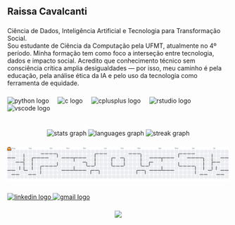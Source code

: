 <h2 align="left">Raissa Cavalcanti</h2>

###

<p align="left">Ciência de Dados, Inteligência Artificial e Tecnologia para Transformação Social.<br>Sou estudante de Ciência da Computação pela UFMT, atualmente no 4º período. Minha formação tem como foco a interseção entre tecnologia, dados e impacto social. Acredito que conhecimento técnico sem consciência crítica amplia desigualdades — por isso, meu caminho é pela educação, pela análise ética da IA e pelo uso da tecnologia como ferramenta de equidade.</p>

###

<div align="left">
  <img src="https://cdn.jsdelivr.net/gh/devicons/devicon/icons/python/python-original.svg" height="30" alt="python logo"  />
  <img width="12" />
  <img src="https://cdn.jsdelivr.net/gh/devicons/devicon/icons/c/c-original.svg" height="30" alt="c logo"  />
  <img width="12" />
  <img src="https://cdn.jsdelivr.net/gh/devicons/devicon/icons/cplusplus/cplusplus-original.svg" height="30" alt="cplusplus logo"  />
  <img width="12" />
  <img src="https://cdn.jsdelivr.net/gh/devicons/devicon/icons/rstudio/rstudio-original.svg" height="30" alt="rstudio logo"  />
  <img width="12" />
  <img src="https://cdn.jsdelivr.net/gh/devicons/devicon/icons/vscode/vscode-original.svg" height="30" alt="vscode logo"  />
</div>

###

<br clear="both">

<div align="center">
  <img src="https://github-readme-stats.vercel.app/api?username=cavalcantiraissas&hide_title=false&hide_rank=false&show_icons=true&include_all_commits=true&count_private=true&disable_animations=false&locale=en&hide_border=false&order=1" height="150" alt="stats graph"  />
  <img src="https://github-readme-stats.vercel.app/api/top-langs?username=cavalcantiraissas&locale=en&hide_title=false&layout=compact&card_width=320&langs_count=5&theme=dracula&hide_border=false&order=2" height="150" alt="languages graph"  />
  <img src="https://streak-stats.demolab.com?user=cavalcantiraissas&locale=en&mode=daily&theme=dracula&hide_border=false&border_radius=5&order=3" height="150" alt="streak graph"  />
</div>

###

<picture>
  <source media="(prefers-color-scheme: dark)" srcset="https://raw.githubusercontent.com/cavalcantiraissas/cavalcantiraissas/output/pacman-contribution-graph-dark.svg">
  <source media="(prefers-color-scheme: light)" srcset="https://raw.githubusercontent.com/cavalcantiraissas/cavalcantiraissas/output/pacman-contribution-graph.svg">
  <img alt="pacman contribution graph" src="https://raw.githubusercontent.com/cavalcantiraissas/cavalcantiraissas/output/pacman-contribution-graph.svg">
</picture>

###

<div align="left">
  <a href="https://www.linkedin.com/in/cavalcantiraissa/" target="_blank">
    <img src="https://raw.githubusercontent.com/maurodesouza/profile-readme-generator/master/src/assets/icons/social/linkedin/default.svg" width="52" height="40" alt="linkedin logo"  />
  </a>
  <a href="cavalcanti.c.raissa@gmail.com" target="_blank">
    <img src="https://raw.githubusercontent.com/maurodesouza/profile-readme-generator/master/src/assets/icons/social/gmail/default.svg" width="52" height="40" alt="gmail logo"  />
  </a>
</div>

###

<div align="center">
  <img height="100" src="https://media.giphy.com/media/v1.Y2lkPTc5MGI3NjExZnhvMm95OTdlMnRlZjc0enR3a21xNnYxMTRlNHdnMjB1dnBtMzMydSZlcD12MV9naWZzX3NlYXJjaCZjdD1n/NytMLKyiaIh6VH9SPm/giphy.gif"  />
</div>

###

